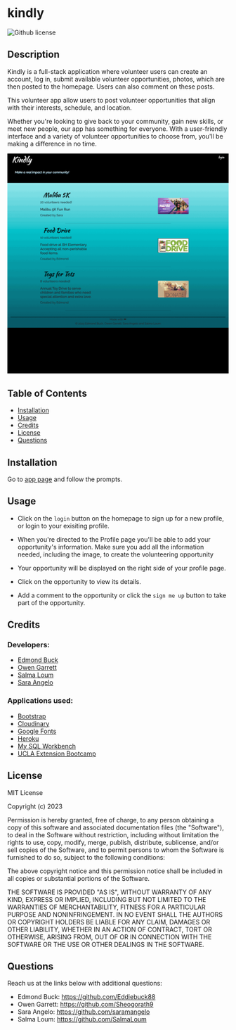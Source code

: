 # kindly

![Github license](https://img.shields.io/static/v1?label=License&message=MIT&color=brightgreen)

## Description

Kindly is a full-stack application where volunteer users can create an account, log in, submit available volunteer opportunities, photos, which are then posted to the homepage. Users can also comment on these posts.

This volunteer app allow users to post volunteer opportunities that align with their interests, schedule, and location.

Whether you're looking to give back to your community, gain new skills, or meet new people, our app has something for everyone. With a user-friendly interface and a variety of volunteer opportunities to choose from, you'll be making a difference in no time.

![Kindly](./assets/images/gif-kindly.gif)

## Table of Contents

- [Installation](#installation)
- [Usage](#usage)
- [Credits](#credits)
- [License](#license)
- [Questions](#questions)

## Installation

Go to [app page](https://immense-ridge-33507.herokuapp.com/) and follow the prompts.

## Usage

- Click on the `login` button on the homepage to sign up for a new profile, or login to your exisiting profile.

- When you're directed to the Profile page you'll be able to add your opportunity's information. Make sure you add all the information needed, including the image, to create the volunteering opportunity

- Your opportunity will be displayed on the right side of your profile page.

- Click on the opportunity to view its details.

- Add a comment to the opportunity or click the `sign me up` button to take part of the opportunity.

## Credits

### Developers:

- [Edmond Buck](https://github.com/Eddiebuck88)
- [Owen Garrett](https://github.com/Sheogorath9)
- [Salma Loum](https://github.com/SalmaLoum)
- [Sara Angelo](https://github.com/saramangelo)

### Applications used:

- [Bootstrap](https://getbootstrap.com/)
- [Cloudinary](https://cloudinary.com/documentation/upload_widget)
- [Google Fonts](https://fonts.google.com/about)
- [Heroku](https://dashboard.heroku.com/)
- [My SQL Workbench](https://www.mysql.com/products/workbench/)
- [UCLA Extension Bootcamp](https://www.uclaextension.edu/?gclid=Cj0KCQiAgribBhDkARIsAASA5btdbwAz8x25r3b1deoRNIGxfkPFL11rAQMuCgQ7HYiqBH8CLr9CgLoaAktlEALw_wcB&gclsrc=aw.ds)

## License

MIT License

Copyright (c) 2023

Permission is hereby granted, free of charge, to any person obtaining a copy
of this software and associated documentation files (the "Software"), to deal
in the Software without restriction, including without limitation the rights
to use, copy, modify, merge, publish, distribute, sublicense, and/or sell
copies of the Software, and to permit persons to whom the Software is
furnished to do so, subject to the following conditions:

The above copyright notice and this permission notice shall be included in all
copies or substantial portions of the Software.

THE SOFTWARE IS PROVIDED "AS IS", WITHOUT WARRANTY OF ANY KIND, EXPRESS OR
IMPLIED, INCLUDING BUT NOT LIMITED TO THE WARRANTIES OF MERCHANTABILITY,
FITNESS FOR A PARTICULAR PURPOSE AND NONINFRINGEMENT. IN NO EVENT SHALL THE
AUTHORS OR COPYRIGHT HOLDERS BE LIABLE FOR ANY CLAIM, DAMAGES OR OTHER
LIABILITY, WHETHER IN AN ACTION OF CONTRACT, TORT OR OTHERWISE, ARISING FROM,
OUT OF OR IN CONNECTION WITH THE SOFTWARE OR THE USE OR OTHER DEALINGS IN THE
SOFTWARE.

## Questions

Reach us at the links below with additional questions:

- Edmond Buck: https://github.com/Eddiebuck88
- Owen Garrett: https://github.com/Sheogorath9
- Sara Angelo: https://github.com/saramangelo
- Salma Loum: https://github.com/SalmaLoum
